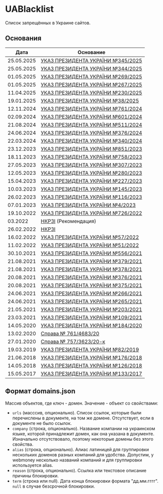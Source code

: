 # UABlacklist

Список запрещённых в Украине сайтов.

## Основания
| Дата       | Основание                                                                                 |
| ---------- | ----------------------------------------------------------------------------------------- |
| 25.05.2025 | [УКАЗ ПРЕЗИДЕНТА УКРАЇНИ №345/2025](https://www.president.gov.ua/documents/3452025-55053) |
| 25.05.2025 | [УКАЗ ПРЕЗИДЕНТА УКРАЇНИ №344/2025](https://www.president.gov.ua/documents/3442025-55049) |
| 01.05.2025 | [УКАЗ ПРЕЗИДЕНТА УКРАЇНИ №269/2025](https://www.president.gov.ua/documents/2692025-54733) |
| 01.05.2025 | [УКАЗ ПРЕЗИДЕНТА УКРАЇНИ №267/2025](https://www.president.gov.ua/documents/2672025-54713) |
| 11.04.2025 | [УКАЗ ПРЕЗИДЕНТА УКРАЇНИ №230/2025](https://www.president.gov.ua/documents/2302025-54457) |
| 19.01.2025 | [УКАЗ ПРЕЗИДЕНТА УКРАЇНИ №38/2025](https://www.president.gov.ua/documents/382025-53597) |
| 12.11.2024 | [УКАЗ ПРЕЗИДЕНТА УКРАЇНИ №761/2024](https://www.president.gov.ua/documents/7612024-52745) |
| 02.09.2024 | [УКАЗ ПРЕЗИДЕНТА УКРАЇНИ №601/2024](https://www.president.gov.ua/documents/6012024-52009) |
| 21.08.2024 | [УКАЗ ПРЕЗИДЕНТА УКРАЇНИ №511/2024](https://www.president.gov.ua/documents/5112024-51665) |
| 24.06.2024 | [УКАЗ ПРЕЗИДЕНТА УКРАЇНИ №376/2024](https://www.president.gov.ua/documents/3762024-51081) |
| 22.03.2024 | [УКАЗ ПРЕЗИДЕНТА УКРАЇНИ №340/2024](https://www.president.gov.ua/documents/3402024-50897) |
| 23.12.2023 | [УКАЗ ПРЕЗИДЕНТА УКРАЇНИ №851/2023](https://www.president.gov.ua/documents/8512023-49337) |
| 18.11.2023 | [УКАЗ ПРЕЗИДЕНТА УКРАЇНИ №758/2023](https://www.president.gov.ua/documents/7582023-48913) |
| 27.05.2023 | [УКАЗ ПРЕЗИДЕНТА УКРАЇНИ №307/2023](https://www.president.gov.ua/documents/3072023-46917) |
| 12.05.2023 | [УКАЗ ПРЕЗИДЕНТА УКРАЇНИ №280/2023](https://www.president.gov.ua/documents/2802023-46761) |
| 15.04.2023 | [УКАЗ ПРЕЗИДЕНТА УКРАЇНИ №227/2023](https://www.president.gov.ua/documents/2272023-46525) |
| 10.03.2023 | [УКАЗ ПРЕЗИДЕНТА УКРАЇНИ №145/2023](https://www.president.gov.ua/documents/1452023-46085) |
| 26.02.2023 | [УКАЗ ПРЕЗИДЕНТА УКРАЇНИ №116/2023](https://www.president.gov.ua/documents/1162023-45965) |
| 07.01.2023 | [УКАЗ ПРЕЗИДЕНТА УКРАЇНИ №4/2023](https://www.president.gov.ua/documents/42023-45517)     |
| 19.10.2022 | [УКАЗ ПРЕЗИДЕНТА УКРАЇНИ №726/2022](https://www.president.gov.ua/documents/7262022-44481) |
| 03.2022    | [НКРЗІ](https://nkrzi.gov.ua/index.php?r=site%2Findex&pg=99&id=2252) (Рекомендация)       |
| 26.02.2022 | [НКРЗІ](https://nkrzi.gov.ua/index.php?r=site/index&pg=99&id=2249)                        |
| 16.02.2022 | [УКАЗ ПРЕЗИДЕНТА УКРАЇНИ №57/2022](https://www.president.gov.ua/documents/572022-41373)   |
| 11.02.2022 | [УКАЗ ПРЕЗИДЕНТА УКРАЇНИ №51/2022](https://www.president.gov.ua/documents/512022-41349)   |
| 30.10.2021 | [УКАЗ ПРЕЗИДЕНТА УКРАЇНИ №556/2021](https://www.president.gov.ua/documents/5562021-40497) |
| 21.08.2021 | [УКАЗ ПРЕЗИДЕНТА УКРАЇНИ №379/2021](https://www.president.gov.ua/documents/3792021-39757) |
| 21.08.2021 | [УКАЗ ПРЕЗИДЕНТА УКРАЇНИ №378/2021](https://www.president.gov.ua/documents/3782021-39753) |
| 20.08.2021 | [УКАЗ ПРЕЗИДЕНТА УКРАЇНИ №376/2021](https://www.president.gov.ua/documents/3762021-39745) |
| 20.08.2021 | [УКАЗ ПРЕЗИДЕНТА УКРАЇНИ №375/2021](https://www.president.gov.ua/documents/3752021-39741) |
| 24.06.2021 | [УКАЗ ПРЕЗИДЕНТА УКРАЇНИ №266/2021](https://www.president.gov.ua/documents/2662021-39265) |
| 24.06.2021 | [УКАЗ ПРЕЗИДЕНТА УКРАЇНИ №265/2021](https://www.president.gov.ua/documents/2652021-39261) |
| 21.05.2021 | [УКАЗ ПРЕЗИДЕНТА УКРАЇНИ №203/2021](https://www.president.gov.ua/documents/2032021-38949) |
| 23.03.2021 | [УКАЗ ПРЕЗИДЕНТА УКРАЇНИ №109/2021](https://www.president.gov.ua/documents/1092021-37481) |
| 14.05.2020 | [УКАЗ ПРЕЗИДЕНТА УКРАЇНИ №184/2020](https://www.president.gov.ua/documents/1842020-33629) |
| 13.02.2020 | [Cправа № 761/4683/20](https://nkrzi.gov.ua/index.php?r=site/index&pg=99&id=1876)         |
| 27.01.2020 | [Cправа № 757/3623/20-к](https://nkrzi.gov.ua/index.php?r=site/index&pg=99&id=1870)       |
| 19.03.2019 | [УКАЗ ПРЕЗИДЕНТА УКРАЇНИ №82/2019](https://www.president.gov.ua/documents/822019-26290)   |
| 21.06.2018 | [УКАЗ ПРЕЗИДЕНТА УКРАЇНИ №176/2018](https://www.president.gov.ua/documents/1762018-24362) |
| 14.05.2018 | [УКАЗ ПРЕЗИДЕНТА УКРАЇНИ №126/2018](https://www.president.gov.ua/documents/1262018-24150) |
| 15.05.2017 | [УКАЗ ПРЕЗИДЕНТА УКРАЇНИ №133/2017](https://www.president.gov.ua/documents/1332017-21850) |

## Формат domains.json

Массив объектов, где ключ - домен. Значение - объект со свойствами:

- `urls` (масссив, опционально). Список ссылок, которые были перечислены в документе, на том же домене. Отсутствует, 
  если в документе не было ссылок.
- `company` (строка, опционально). Название компании на украинском языке, которой принадлежит домен, как она указана в 
  документе. Изначально отсутствовало, поэтому некоторые домены без этого свойства.
- `alias` (строка, опционально). Алиас латиницей для группировки нескольких доменов разных компаний для удобства. 
  Допустим, у webmoney несколько названий компаний и для группировки используется alias.   
- `reason` (строка, опционально). Ссылка или текстовое описание причины блокировки.
- `term` (строка или null). Дата конца блокировки формата "дд.мм.гггг". `null` в случае безсрочной блокировки.
